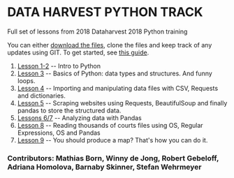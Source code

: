 

# DATA HARVEST PYTHON TRACK

Full set of lessons from 2018 Dataharvest 2018 Python training

You can either [download the files](https://github.com/gebelo/DHPython/archive/master.zip), clone the files and keep track of any updates using GIT. To get started, see [this guide](https://guides.github.com/activities/hello-world/).


1. [Lesson 1-2](PythonI_II/) -- Intro to Python
2. [Lesson 3](PythonIII/) -- Basics of Python: data types and structures. And funny loops. 
3. [Lesson 4](PythonIV) -- Importing and manipulating data files with CSV, Requests and dictionaries.
4. [Lesson 5](https://github.com/gebelo/DHPython/tree/master/PythonV) -- Scraping websites using Requests, BeautifulSoup and finally pandas to store the structured data.
5. [Lessons 6/7](https://github.com/gebelo/DHPython/tree/master/PythonVI_VII) -- Analyzing data with Pandas
6. [Lesson 8](https://github.com/gebelo/DHPython/tree/master/PythonVIII) -- Reading thousands of courts files using OS, Regular Expressions, OS and Pandas
7. [Lesson 9](PythonIX) -- You should produce a map? That's how you can do it. 

### Contributors: Mathias Born, Winny de Jong, Robert Gebeloff, Adriana Homolova, Barnaby Skinner, Stefan Wehrmeyer

